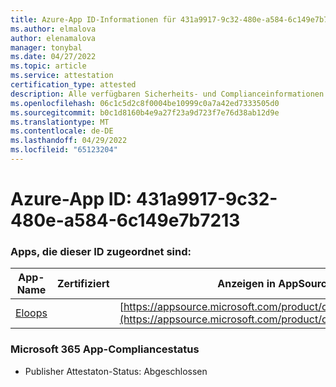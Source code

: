 ```yaml
---
title: Azure-App ID-Informationen für 431a9917-9c32-480e-a584-6c149e7b7213
ms.author: elmalova
author: elenamalova
manager: tonybal
ms.date: 04/27/2022
ms.topic: article
ms.service: attestation
certification_type: attested
description: Alle verfügbaren Sicherheits- und Complianceinformationen für 431a9917-9c32-480e-a584-6c149e7b7213.
ms.openlocfilehash: 06c1c5d2c8f0004be10999c0a7a42ed7333505d0
ms.sourcegitcommit: b0c1d8160b4e9a27f23a9d723f7e76d38ab12d9e
ms.translationtype: MT
ms.contentlocale: de-DE
ms.lasthandoff: 04/29/2022
ms.locfileid: "65123204"
---
```

# <a name="azure-app-id-431a9917-9c32-480e-a584-6c149e7b7213"></a>Azure-App ID: 431a9917-9c32-480e-a584-6c149e7b7213


### <a name="apps-associated-with-this-id"></a>Apps, die dieser ID zugeordnet sind:
| **App-Name** | **Zertifiziert** | **Anzeigen in AppSource** |
|--------------|---------------|-----------------------|
| [Eloops](../forward/WA200002287.md) |  | [https://appsource.microsoft.com/product/office/WA200002287](https://appsource.microsoft.com/product/office/WA200002287) |

### <a name="microsoft-365-app-compliance-status"></a>Microsoft 365 App-Compliancestatus
- Publisher Attestaton-Status: Abgeschlossen
